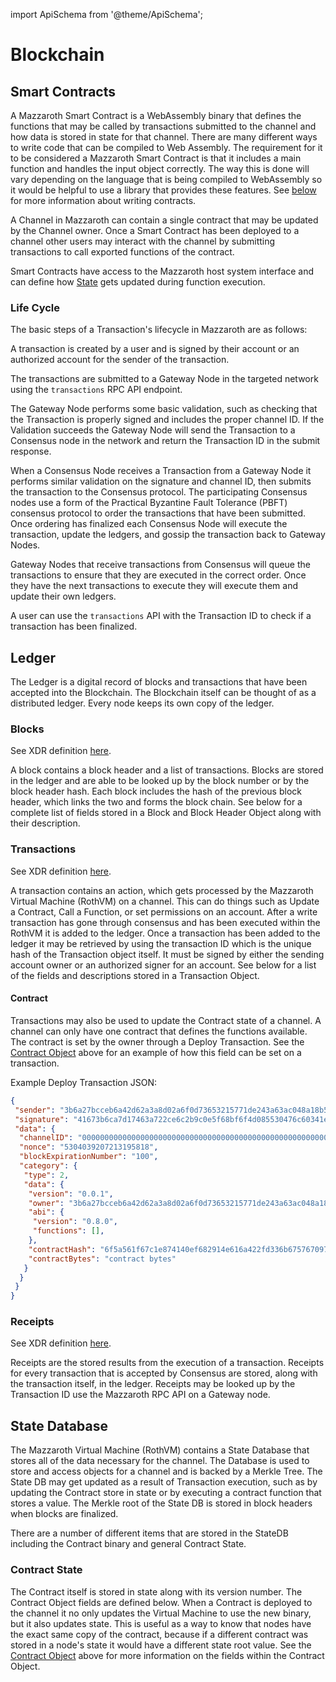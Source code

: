 import ApiSchema from '@theme/ApiSchema';

# Blockchain

## Smart Contracts

A Mazzaroth Smart Contract is a WebAssembly binary that defines the functions
that may be called by transactions submitted to the channel and how data is
stored in state for that channel. There are many different ways to write code
that can be compiled to Web Assembly. The requirement for it to be considered
a Mazzaroth Smart Contract is that it includes a main function and handles the
input object correctly. The way this is done will vary depending on the language
that is being compiled to WebAssembly so it would be helpful to use a library
that provides these features.
See [below](#Writing-a-Smart-Contract) for more information about writing contracts.

A Channel in Mazzaroth can contain a single contract that may be updated by the
Channel owner. Once a Smart Contract has been deployed to a channel other users
may interact with the channel by submitting transactions to call exported functions
of the contract.

Smart Contracts have access to the Mazzaroth host system interface and can
define how [State](#State-Database) gets updated during function execution.

### Life Cycle

The basic steps of a Transaction's lifecycle in Mazzaroth are as follows:

A transaction is created by a user and is signed by their account or an authorized
account for the sender of the transaction.

The transactions are submitted to a Gateway Node in the targeted network using the
`transactions` RPC API endpoint.

The Gateway Node performs some basic validation, such as checking that the Transaction
is properly signed and includes the proper channel ID. If the Validation succeeds
the Gateway Node will send the Transaction to a Consensus node in the network and
return the Transaction ID in the submit response.

When a Consensus Node receives a Transaction from a Gateway Node it performs similar
validation on the signature and channel ID, then submits the transaction to the Consensus
protocol. The participating Consensus nodes use a form of the Practical Byzantine
Fault Tolerance (PBFT) consensus protocol to order the transactions that have been
submitted. Once ordering has finalized each Consensus Node will execute the transaction,
update the ledgers, and gossip the transaction back to Gateway Nodes.

Gateway Nodes that receive transactions from Consensus will queue the transactions
to ensure that they are executed in the correct order. Once they have the next transactions
to execute they will execute them and update their own ledgers.

A user can use the `transactions` API with the Transaction ID to check if
a transaction has been finalized.

## Ledger

The Ledger is a digital record of blocks and transactions that have been accepted
into the Blockchain. The Blockchain itself can be thought of as a distributed
ledger. Every node keeps its own copy of the ledger.

### Blocks

See XDR definition [here](https://github.com/kochavalabs/mazzaroth-xdr/blob/master/idl/block.x).

A block contains a block header and a list of transactions. Blocks are stored
in the ledger and are able to be looked up by the block number or by the block
header hash. Each block includes the hash of the previous block header, which
links the two and forms the block chain. See below for a complete list of
fields stored in a Block and Block Header Object along with their description.

<ApiSchema pointer="#/definitions/Block" />

### Transactions

See XDR definition [here](https://github.com/kochavalabs/mazzaroth-xdr/blob/master/idl/transaction.x).

A transaction contains an action, which gets processed by the
Mazzaroth Virtual Machine (RothVM) on a channel. This can do things such as
Update a Contract, Call a Function, or set permissions on an account.
After a write transaction has gone through consensus and
has been executed within the RothVM it is added to the ledger. Once a
transaction has been added to the ledger it may be retrieved by using the
transaction ID which is the unique hash of the Transaction object itself.
It must be signed by either the sending account owner or an
authorized signer for an account. See below for a list of the fields and
descriptions stored in a Transaction Object.

<ApiSchema pointer="#/definitions/Transaction" />

#### Contract

Transactions may also be used to update the Contract state of a channel. A
channel can only have one contract that defines the functions available. The
contract is set by the owner through a Deploy Transaction. See the
[Contract Object](#Contract-Object) above for an example of how this field can be
set on a transaction.

Example Deploy Transaction JSON:

```JSON
{
 "sender": "3b6a27bcceb6a42d62a3a8d02a6f0d73653215771de243a63ac048a18b59da29",
 "signature": "41673b6ca7d17463a722ce6c2b9c0e5f68bf6f4d085530476c60341e11eb926305ea9730884a7807faf2484a5e6e8cef566479eea21628fcb3da2f48ab235bf3",
 "data": {
  "channelID": "0000000000000000000000000000000000000000000000000000000000000000",
  "nonce": "5304039207213195818",
  "blockExpirationNumber": "100",
  "category": {
   "type": 2,
   "data": {
    "version": "0.0.1",
    "owner": "3b6a27bcceb6a42d62a3a8d02a6f0d73653215771de243a63ac048a18b59da29",
    "abi": {
     "version": "0.8.0",
     "functions": [],
    },
    "contractHash": "6f5a561f67c1e874140ef682914e616a422fd336b67576709738876ca37080d1",
    "contractBytes": "contract bytes"
   }
  }
 }
}
```

### Receipts

See XDR definition [here](https://github.com/kochavalabs/mazzaroth-xdr/blob/master/idl/receipt.x).

Receipts are the stored results from the execution of a transaction.
Receipts for every transaction that is accepted by Consensus are stored, along
with the transaction itself, in the ledger. Receipts may be looked up by the
Transaction ID use the Mazzaroth RPC API on a Gateway node.

<ApiSchema pointer="#/definitions/Receipt" />

## State Database

The Mazzaroth Virtual Machine (RothVM) contains a State Database that stores all
of the data necessary for the channel. The Database is used to store and access
objects for a channel and is backed by a Merkle Tree. The State DB may get updated
as a result of Transaction execution, such as by updating the Contract store in state
or by executing a contract function that stores a value. The Merkle root of the
State DB is stored in block headers when blocks are finalized.

There are a number of different items that are stored in the StateDB including
the Contract binary and general Contract State.

### Contract State

The Contract itself is stored in state along with its version number. The
Contract Object fields are defined below. When a Contract is deployed to the
channel it no only updates the Virtual Machine to use the new binary, but it also
updates state. This is useful as a way to know that nodes have the exact same
copy of the contract, because if a different contract was stored in a node's state
it would have a different state root value. See the [Contract Object](#Contract-Object)
above for more information on the fields within the Contract Object.
